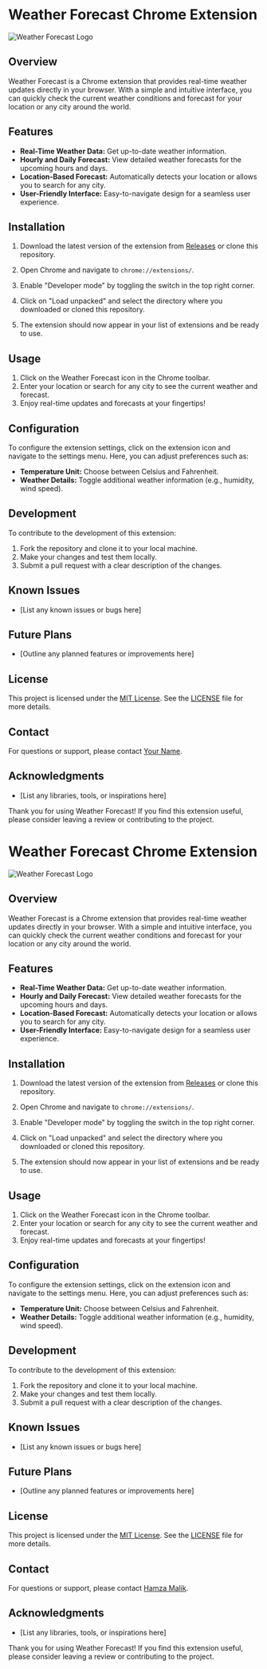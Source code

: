 # Weather Forecast Chrome Extension

![Weather Forecast Logo](https://github.com/user-attachments/assets/e8c73d01-78db-46e7-9399-a729030474c9)

## Overview

Weather Forecast is a Chrome extension that provides real-time weather updates directly in your browser. With a simple and intuitive interface, you can quickly check the current weather conditions and forecast for your location or any city around the world.

## Features

- **Real-Time Weather Data:** Get up-to-date weather information.
- **Hourly and Daily Forecast:** View detailed weather forecasts for the upcoming hours and days.
- **Location-Based Forecast:** Automatically detects your location or allows you to search for any city.
- **User-Friendly Interface:** Easy-to-navigate design for a seamless user experience.

## Installation

1. Download the latest version of the extension from [Releases](link-to-releases-page) or clone this repository.

2. Open Chrome and navigate to `chrome://extensions/`.

3. Enable "Developer mode" by toggling the switch in the top right corner.

4. Click on "Load unpacked" and select the directory where you downloaded or cloned this repository.

5. The extension should now appear in your list of extensions and be ready to use.

## Usage

1. Click on the Weather Forecast icon in the Chrome toolbar.
2. Enter your location or search for any city to see the current weather and forecast.
3. Enjoy real-time updates and forecasts at your fingertips!

## Configuration

To configure the extension settings, click on the extension icon and navigate to the settings menu. Here, you can adjust preferences such as:

- **Temperature Unit:** Choose between Celsius and Fahrenheit.
- **Weather Details:** Toggle additional weather information (e.g., humidity, wind speed).

## Development

To contribute to the development of this extension:

1. Fork the repository and clone it to your local machine.
2. Make your changes and test them locally.
3. Submit a pull request with a clear description of the changes.

## Known Issues

- [List any known issues or bugs here]

## Future Plans

- [Outline any planned features or improvements here]

## License

This project is licensed under the [MIT License](LICENSE). See the [LICENSE](LICENSE) file for more details.

## Contact

For questions or support, please contact [Your Name](mailto:your-email@example.com).

## Acknowledgments

- [List any libraries, tools, or inspirations here]

Thank you for using Weather Forecast! If you find this extension useful, please consider leaving a review or contributing to the project.

# Weather Forecast Chrome Extension

![Weather Forecast Logo](https://github.com/user-attachments/assets/e8c73d01-78db-46e7-9399-a729030474c9)

## Overview

Weather Forecast is a Chrome extension that provides real-time weather updates directly in your browser. With a simple and intuitive interface, you can quickly check the current weather conditions and forecast for your location or any city around the world.

## Features

- **Real-Time Weather Data:** Get up-to-date weather information.
- **Hourly and Daily Forecast:** View detailed weather forecasts for the upcoming hours and days.
- **Location-Based Forecast:** Automatically detects your location or allows you to search for any city.
- **User-Friendly Interface:** Easy-to-navigate design for a seamless user experience.

## Installation

1. Download the latest version of the extension from [Releases](link-to-releases-page) or clone this repository.

2. Open Chrome and navigate to `chrome://extensions/`.

3. Enable "Developer mode" by toggling the switch in the top right corner.

4. Click on "Load unpacked" and select the directory where you downloaded or cloned this repository.

5. The extension should now appear in your list of extensions and be ready to use.

## Usage

1. Click on the Weather Forecast icon in the Chrome toolbar.
2. Enter your location or search for any city to see the current weather and forecast.
3. Enjoy real-time updates and forecasts at your fingertips!

## Configuration

To configure the extension settings, click on the extension icon and navigate to the settings menu. Here, you can adjust preferences such as:

- **Temperature Unit:** Choose between Celsius and Fahrenheit.
- **Weather Details:** Toggle additional weather information (e.g., humidity, wind speed).

## Development

To contribute to the development of this extension:

1. Fork the repository and clone it to your local machine.
2. Make your changes and test them locally.
3. Submit a pull request with a clear description of the changes.

## Known Issues

- [List any known issues or bugs here]

## Future Plans

- [Outline any planned features or improvements here]

## License

This project is licensed under the [MIT License](LICENSE). See the [LICENSE](LICENSE) file for more details.

## Contact

For questions or support, please contact [Hamza Malik](mailto:your-email@example.com).

## Acknowledgments

- [List any libraries, tools, or inspirations here]

Thank you for using Weather Forecast! If you find this extension useful, please consider leaving a review or contributing to the project.

